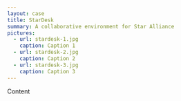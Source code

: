 ```yaml
---
layout: case
title: StarDesk
summary: A collaborative environment for Star Alliance
pictures:
  - url: stardesk-1.jpg
    caption: Caption 1
  - url: stardesk-2.jpg
    caption: Caption 2
  - url: stardesk-3.jpg
    caption: Caption 3
---
```


Content